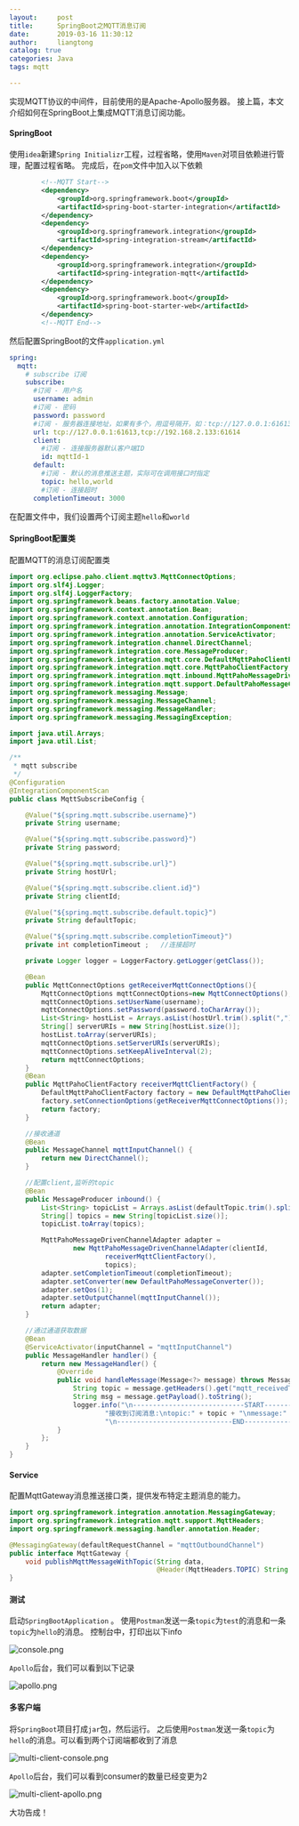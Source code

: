 ```yaml
---
layout:     post
title:      SpringBoot之MQTT消息订阅
date:       2019-03-16 11:30:12
author:     liangtong
catalog: true
categories: Java
tags: mqtt

---
```



实现MQTT协议的中间件，目前使用的是Apache-Apollo服务器。
接上篇，本文介绍如何在SpringBoot上集成MQTT消息订阅功能。



 <!-- more -->






#### SpringBoot

使用`idea`新建`Spring Initializr`工程，过程省略，使用`Maven`对项目依赖进行管理，配置过程省略。
完成后，在`pom`文件中加入以下依赖

```xml
        <!--MQTT Start-->
        <dependency>
            <groupId>org.springframework.boot</groupId>
            <artifactId>spring-boot-starter-integration</artifactId>
        </dependency>
        <dependency>
            <groupId>org.springframework.integration</groupId>
            <artifactId>spring-integration-stream</artifactId>
        </dependency>
        <dependency>
            <groupId>org.springframework.integration</groupId>
            <artifactId>spring-integration-mqtt</artifactId>
        </dependency>
        <dependency>
            <groupId>org.springframework.boot</groupId>
            <artifactId>spring-boot-starter-web</artifactId>
        </dependency>
        <!--MQTT End-->
```

然后配置SpringBoot的文件`application.yml`

```yml
spring:
  mqtt:
    # subscribe 订阅
    subscribe:
      #订阅 - 用户名
      username: admin
      #订阅 - 密码
      password: password
      #订阅 - 服务器连接地址，如果有多个，用逗号隔开，如：tcp://127.0.0.1:61613,tcp://192.168.2.133:61613
      url: tcp://127.0.0.1:61613,tcp://192.168.2.133:61614
      client:
        #订阅 - 连接服务器默认客户端ID
        id: mqttId-1
      default:
        #订阅 - 默认的消息推送主题，实际可在调用接口时指定
        topic: hello,world
        #订阅 - 连接超时
      completionTimeout: 3000
```

在配置文件中，我们设置两个订阅主题`hello`和`world`


#### SpringBoot配置类

配置MQTT的消息订阅配置类

```Java
import org.eclipse.paho.client.mqttv3.MqttConnectOptions;
import org.slf4j.Logger;
import org.slf4j.LoggerFactory;
import org.springframework.beans.factory.annotation.Value;
import org.springframework.context.annotation.Bean;
import org.springframework.context.annotation.Configuration;
import org.springframework.integration.annotation.IntegrationComponentScan;
import org.springframework.integration.annotation.ServiceActivator;
import org.springframework.integration.channel.DirectChannel;
import org.springframework.integration.core.MessageProducer;
import org.springframework.integration.mqtt.core.DefaultMqttPahoClientFactory;
import org.springframework.integration.mqtt.core.MqttPahoClientFactory;
import org.springframework.integration.mqtt.inbound.MqttPahoMessageDrivenChannelAdapter;
import org.springframework.integration.mqtt.support.DefaultPahoMessageConverter;
import org.springframework.messaging.Message;
import org.springframework.messaging.MessageChannel;
import org.springframework.messaging.MessageHandler;
import org.springframework.messaging.MessagingException;

import java.util.Arrays;
import java.util.List;

/**
 * mqtt subscribe
 */
@Configuration
@IntegrationComponentScan
public class MqttSubscribeConfig {

    @Value("${spring.mqtt.subscribe.username}")
    private String username;

    @Value("${spring.mqtt.subscribe.password}")
    private String password;

    @Value("${spring.mqtt.subscribe.url}")
    private String hostUrl;

    @Value("${spring.mqtt.subscribe.client.id}")
    private String clientId;

    @Value("${spring.mqtt.subscribe.default.topic}")
    private String defaultTopic;

    @Value("${spring.mqtt.subscribe.completionTimeout}")
    private int completionTimeout ;   //连接超时

    private Logger logger = LoggerFactory.getLogger(getClass());

    @Bean
    public MqttConnectOptions getReceiverMqttConnectOptions(){
        MqttConnectOptions mqttConnectOptions=new MqttConnectOptions();
        mqttConnectOptions.setUserName(username);
        mqttConnectOptions.setPassword(password.toCharArray());
        List<String> hostList = Arrays.asList(hostUrl.trim().split(","));
        String[] serverURIs = new String[hostList.size()];
        hostList.toArray(serverURIs);
        mqttConnectOptions.setServerURIs(serverURIs);
        mqttConnectOptions.setKeepAliveInterval(2);
        return mqttConnectOptions;
    }
    @Bean
    public MqttPahoClientFactory receiverMqttClientFactory() {
        DefaultMqttPahoClientFactory factory = new DefaultMqttPahoClientFactory();
        factory.setConnectionOptions(getReceiverMqttConnectOptions());
        return factory;
    }

    //接收通道
    @Bean
    public MessageChannel mqttInputChannel() {
        return new DirectChannel();
    }

    //配置client,监听的topic
    @Bean
    public MessageProducer inbound() {
        List<String> topicList = Arrays.asList(defaultTopic.trim().split(","));
        String[] topics = new String[topicList.size()];
        topicList.toArray(topics);

        MqttPahoMessageDrivenChannelAdapter adapter =
                new MqttPahoMessageDrivenChannelAdapter(clientId,
                        receiverMqttClientFactory(),
                        topics);
        adapter.setCompletionTimeout(completionTimeout);
        adapter.setConverter(new DefaultPahoMessageConverter());
        adapter.setQos(1);
        adapter.setOutputChannel(mqttInputChannel());
        return adapter;
    }

    //通过通道获取数据
    @Bean
    @ServiceActivator(inputChannel = "mqttInputChannel")
    public MessageHandler handler() {
        return new MessageHandler() {
            @Override
            public void handleMessage(Message<?> message) throws MessagingException {
                String topic = message.getHeaders().get("mqtt_receivedTopic").toString();
                String msg = message.getPayload().toString();
                logger.info("\n----------------------------START---------------------------\n" +
                        "接收到订阅消息:\ntopic:" + topic + "\nmessage:" + msg +
                        "\n-----------------------------END----------------------------");
            }
        };
    }
}
```

#### Service
配置MqttGateway消息推送接口类，提供发布特定主题消息的能力。

```Java
import org.springframework.integration.annotation.MessagingGateway;
import org.springframework.integration.mqtt.support.MqttHeaders;
import org.springframework.messaging.handler.annotation.Header;

@MessagingGateway(defaultRequestChannel = "mqttOutboundChannel")
public interface MqttGateway {
    void publishMqttMessageWithTopic(String data,
                                     @Header(MqttHeaders.TOPIC) String topic);
}
```


#### 测试
启动`SpringBootApplication` 。
使用`Postman`发送一条`topic`为`test`的消息和一条`topic`为`hello`的消息。
控制台中，打印出以下info

![console.png](https://upload-images.jianshu.io/upload_images/16014538-fef38f0ff2548c40.png?imageMogr2/auto-orient/strip%7CimageView2/2/w/840)

`Apollo`后台，我们可以看到以下记录

![apollo.png](https://upload-images.jianshu.io/upload_images/16014538-84a7abe4813c9a7e.png?imageMogr2/auto-orient/strip%7CimageView2/2/w/840)



#### 多客户端
将`SpringBoot`项目打成`jar`包，然后运行。
之后使用`Postman`发送一条`topic`为`hello`的消息。可以看到两个订阅端都收到了消息

![multi-client-console.png](https://upload-images.jianshu.io/upload_images/16014538-4da86f22c6f16b39.png?imageMogr2/auto-orient/strip%7CimageView2/2/w/840)

`Apollo`后台，我们可以看到consumer的数量已经变更为2

![multi-client-apollo.png](https://upload-images.jianshu.io/upload_images/16014538-91b1fa6bbfffc938.png?imageMogr2/auto-orient/strip%7CimageView2/2/w/840)



大功告成！


